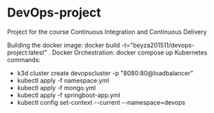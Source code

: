 # DevOps-project
Project for the course Continuous Integration and Continuous Delivery

  Building the docker image: docker build -t="beyza201511/devops-project:latest" .
  Docker Orchestration: docker compose up
  Kubernetes commands:
* k3d cluster create devopscluster -p "8080:80@loadbalancer"
* kubectl apply -f namespace.yml
* kubectl apply -f mongo.yml
* kubectl apply -f springboot-app.yml
* kubectl config set-context --current --namespace=devops
